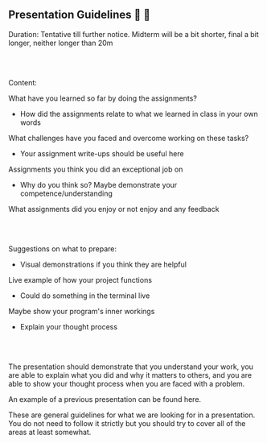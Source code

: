 ## Presentation Guidelines 🎯 🏹

Duration: Tentative till further notice. Midterm will be a bit shorter, final a bit longer, neither longer than 20m

<br></br>

Content:

What have you learned so far by doing the assignments?

- How did the assignments relate to what we learned in class in your own words

What challenges have you faced and overcome working on these tasks?

- Your assignment write-ups should be useful here

Assignments you think you did an exceptional job on

- Why do you think so? Maybe demonstrate your competence/understanding

What assignments did you enjoy or not enjoy and any feedback

<br></br>

Suggestions on what to prepare:

- Visual demonstrations if you think they are helpful

Live example of how your project functions

- Could do something in the terminal live

Maybe show your program's inner workings

- Explain your thought process

<br></br>

The presentation should demonstrate that you understand your work, you are able to explain what you did and why it matters to others, and you are able to show your thought process when you are faced with a problem.

An example of a previous presentation can be found here.

These are general guidelines for what we are looking for in a presentation. You do not need to follow it strictly but you should try to cover all of the areas at least somewhat.


